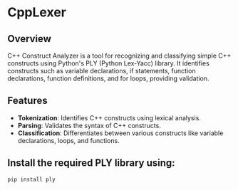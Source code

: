 # CppLexer

## Overview
C++ Construct Analyzer is a tool for recognizing and classifying simple C++ constructs using Python's PLY (Python Lex-Yacc) library. It identifies constructs such as variable declarations, if statements, function declarations, function definitions, and for loops, providing validation.

## Features
- **Tokenization**: Identifies C++ constructs using lexical analysis.
- **Parsing**: Validates the syntax of C++ constructs.
- **Classification**: Differentiates between various constructs like variable declarations, loops, and functions.

## Install the required PLY library using:
```bash
pip install ply
```